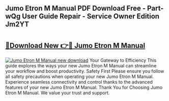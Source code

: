 ## Jumo Etron M Manual PDF Download Free - Part-wQg User Guide Repair - Service Owner Edition Jm2YT

# <h2><a href="http://cf1070.oget.top/?id=Jumo+Etron+M+Manual">🔗Download New 👉🔴 Jumo Etron M Manual</a></h2>

[![Jumo Etron M Manual new download](https://i.imgur.com/5g1atiW.png)](http://cf1070.oget.top/?id=Jumo+Etron+M+Manual)
Your Gateway to Efficiency This guide explores the ways your new Jumo Etron M Manual can streamline your workflow and boost productivity. Safety First Please ensure you follow all safety precautions when operating your new Jumo Etron M Manual. Experience seamless connectivity and control thanks to the advanced features of your new Jumo Etron M Manual. Thank You for Choosing Jumo Etron M Manual. We value your trust and support.
